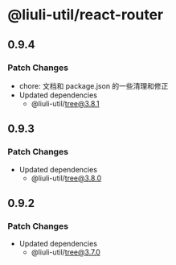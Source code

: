 # @liuli-util/react-router

## 0.9.4

### Patch Changes

- chore: 文档和 package.json 的一些清理和修正
- Updated dependencies
  - @liuli-util/tree@3.8.1

## 0.9.3

### Patch Changes

- Updated dependencies
  - @liuli-util/tree@3.8.0

## 0.9.2

### Patch Changes

- Updated dependencies
  - @liuli-util/tree@3.7.0

